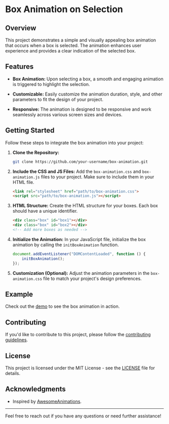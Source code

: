# Box Animation on Selection

## Overview

This project demonstrates a simple and visually appealing box animation that occurs when a box is selected. The animation enhances user experience and provides a clear indication of the selected box.

## Features

- **Box Animation:** Upon selecting a box, a smooth and engaging animation is triggered to highlight the selection.

- **Customizable:** Easily customize the animation duration, style, and other parameters to fit the design of your project.

- **Responsive:** The animation is designed to be responsive and work seamlessly across various screen sizes and devices.

## Getting Started

Follow these steps to integrate the box animation into your project:

1. **Clone the Repository:**
   ```bash
   git clone https://github.com/your-username/box-animation.git
   ```

2. **Include the CSS and JS Files:**
   Add the `box-animation.css` and `box-animation.js` files to your project. Make sure to include them in your HTML file.

   ```HTML
   <link rel="stylesheet" href="path/to/box-animation.css">
   <script src="path/to/box-animation.js"></script>
   ```

3. **HTML Structure:**
   Create the HTML structure for your boxes. Each box should have a unique identifier.

   ```html
   <div class="box" id="box1"></div>
   <div class="box" id="box2"></div>
   <!-- Add more boxes as needed -->
   ```

4. **Initialize the Animation:**
   In your JavaScript file, initialize the box animation by calling the `initBoxAnimation` function.

   ```javascript
   document.addEventListener("DOMContentLoaded", function () {
       initBoxAnimation();
   });
   ```

5. **Customization (Optional):**
   Adjust the animation parameters in the `box-animation.css` file to match your project's design preferences.

## Example

Check out the [demo](https://your-username.github.io/box-animation-demo) to see the box animation in action.

## Contributing

If you'd like to contribute to this project, please follow the [contributing guidelines](CONTRIBUTING.md).

## License

This project is licensed under the MIT License - see the [LICENSE](LICENSE) file for details.

## Acknowledgments

- Inspired by [AwesomeAnimations](https://codepen.io/seyedi/pen/MWZKRyd).

---

Feel free to reach out if you have any questions or need further assistance!
